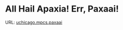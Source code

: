 # All Hail Apaxia! Err, Paxaai!
URL: [uchicago.mpcs.paxaai](https://uchicago.kattis.com/problems/uchicago.mpcs.paxaai)